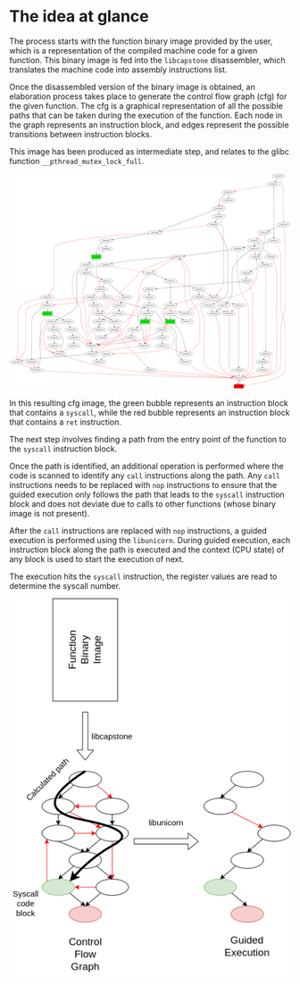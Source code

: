 # The idea at glance

The process starts with the function binary image provided by the user, 
which is a representation of the compiled machine code for a given function.
This binary image is fed into the `libcapstone` disassembler, which
translates the machine code into assembly instructions list.

Once the disassembled version of the binary image is obtained, an elaboration
process takes place to generate the control flow graph (cfg) for the given
function. The cfg is a graphical representation of all the possible paths
that can be taken during the execution of the function. Each node in the
graph represents an instruction block, and edges represent the possible
transitions between instruction blocks.

This image has been produced as intermediate step, and relates to the
glibc function `__pthread_mutex_lock_full`.

![image info](./imgs/__pthread_mutex_lock_full.gif)

In this resulting cfg image, the green bubble represents an instruction block
that contains a `syscall`, while the red bubble represents an instruction
block that contains a `ret` instruction.

The next step involves finding a path from the entry point of the function
to the `syscall` instruction block.

Once the path is identified, an additional operation is performed where the
code is scanned to identify any `call` instructions along the path. 
Any `call` instructions needs to be replaced with `nop` instructions to 
ensure that the guided execution only follows the path that leads to the
`syscall` instruction block and does not deviate due to calls to other
functions (whose binary image is not present).

After the `call` instructions are replaced with `nop` instructions, a 
guided execution is performed using the `libunicorn`.
During guided execution, each instruction block along the path is executed
and the context (CPU state) of any block is used to start the execution of
next.

The execution hits the `syscall` instruction, the register
values are read to determine the syscall number. 

![image info](./imgs/sys_no.png)
